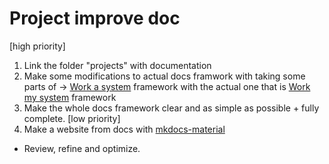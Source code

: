 # Project improve doc

[high priority]

1. Link the folder "projects" with documentation
2. Make some modifications to actual docs framwork with taking some parts of -> [Work a system](https://github.com/Primerz/Work-a-system) framework with the actual one that is [Work my system](https://github.com/Primerz/Work-my-system) framework
3. Make the whole docs framework clear and as simple as possible + fully complete.
[low priority]
4. Make a website from docs with [mkdocs-material](http://squidfunk.github.io/mkdocs-material/)
* Review, refine and optimize.
